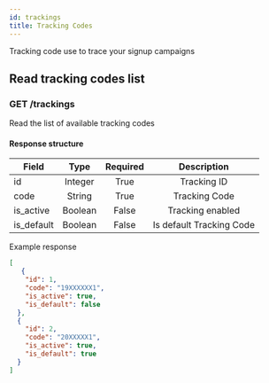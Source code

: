 ```yaml
---
id: trackings
title: Tracking Codes
---
```


Tracking code use to trace your signup campaigns

## Read tracking codes list

### GET /trackings

Read the list of available tracking codes

#### Response structure

| Field      |  Type   | Required |       Description        |
| ---------- | :-----: | :------: | :----------------------: |
| id         | Integer |   True   |       Tracking ID        |
| code       | String  |   True   |      Tracking Code       |
| is_active  | Boolean |  False   |     Tracking enabled     |
| is_default | Boolean |  False   | Is default Tracking Code |

Example response

```json
[
   {
    "id": 1,
    "code": "19XXXXXX1",
    "is_active": true,
    "is_default": false
  },
  {
    "id": 2,
    "code": "20XXXXX1",
    "is_active": true,
    "is_default": true
  }
]
```
